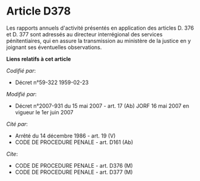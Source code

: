 # Article D378

Les rapports annuels d'activité présentés en application des articles D. 376 et D. 377 sont adressés au directeur
interrégional des services pénitentiaires, qui en assure la transmission au ministère de la justice en y joignant ses
éventuelles observations.

**Liens relatifs à cet article**

_Codifié par_:

  - Décret n°59-322 1959-02-23

_Modifié par_:

  - Décret n°2007-931 du 15 mai 2007 - art. 17 (Ab) JORF 16 mai 2007 en vigueur le 1er juin 2007

_Cité par_:

  - Arrêté du 14 décembre 1986 - art. 19 (V)
  - CODE DE PROCEDURE PENALE - art. D161 (Ab)

_Cite_:

  - CODE DE PROCEDURE PENALE - art. D376 (M)
  - CODE DE PROCEDURE PENALE - art. D377 (M)
